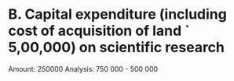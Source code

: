 # B. Capital expenditure (including cost of acquisition of land ` 5,00,000) on scientific research

Amount: 250000
Analysis: 750 000 - 500 000